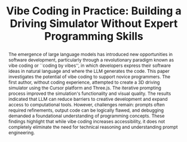 ---
layout: publication
sitemap: false
title: "Vibe Coding in Practice: Building a Driving Simulator Without Expert Programming Skills"
authors: Fortes-Ferreira, M., & Alam, M. S., Bazilinskyy, P.
pdf: ferreira2025
image: ferreira2025.png
display: 17th International Conference on Automotive User Interfaces and Interactive Vehicular Applications (AutoUI). Brisbane, QLD, Australia
year: 2025
doi: 10.1145/3744335.3758482
code: https://github.com/Shaadalam9/vibe-simulator
abstract: "The emergence of large language models has introduced new opportunities in software development, particularly through a revolutionary paradigm known as vibe coding or ``coding by vibes'', in which developers express their software ideas in natural language and where the LLM generates the code. This paper investigates the potential of vibe coding to support novice programmers. The first author, without coding experience, attempted to create a 3D driving simulator using the Cursor platform and Three.js. The iterative prompting process improved the simulation's functionality and visual quality. The results indicated that LLM can reduce barriers to creative development and expand access to computational tools. However, challenges remain: prompts often required refinements, output code can be logically flawed, and debugging demanded a foundational understanding of programming concepts. These findings highlight that while vibe coding increases accessibility, it does not completely eliminate the need for technical reasoning and understanding prompt engineering."
---